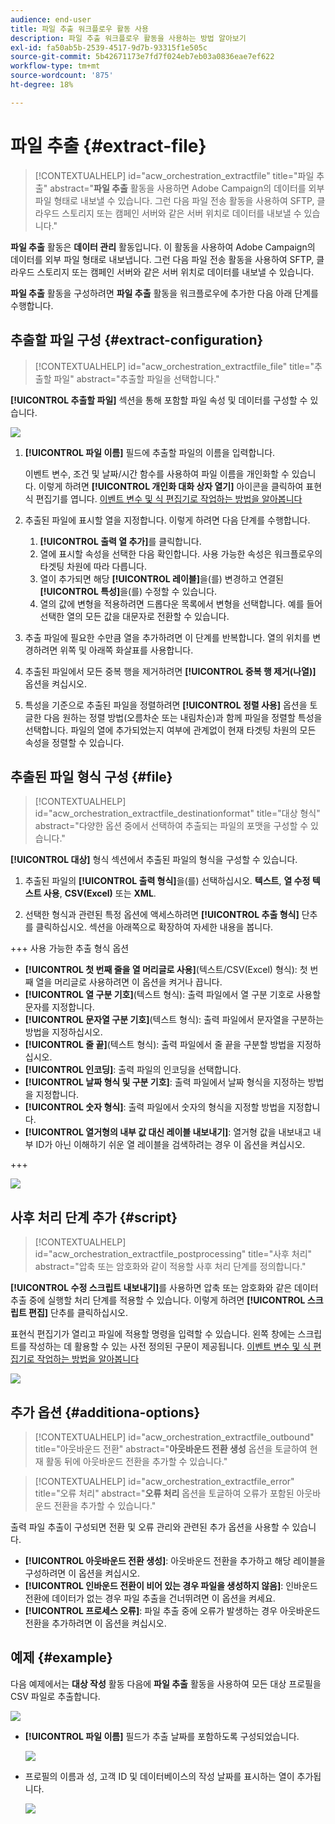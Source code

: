 ```yaml
---
audience: end-user
title: 파일 추출 워크플로우 활동 사용
description: 파일 추출 워크플로우 활동을 사용하는 방법 알아보기
exl-id: fa50ab5b-2539-4517-9d7b-93315f1e505c
source-git-commit: 5b42671173e7fd7f024eb7eb03a0836eae7ef622
workflow-type: tm+mt
source-wordcount: '875'
ht-degree: 18%

---
```


# 파일 추출 {#extract-file}

>[!CONTEXTUALHELP]
>id="acw_orchestration_extractfile"
>title="파일 추출"
>abstract="**파일 추출** 활동을 사용하면 Adobe Campaign의 데이터를 외부 파일 형태로 내보낼 수 있습니다. 그런 다음 파일 전송 활동을 사용하여 SFTP, 클라우드 스토리지 또는 캠페인 서버와 같은 서버 위치로 데이터를 내보낼 수 있습니다."

**파일 추출** 활동은 **데이터 관리** 활동입니다. 이 활동을 사용하여 Adobe Campaign의 데이터를 외부 파일 형태로 내보냅니다. 그런 다음 파일 전송 활동을 사용하여 SFTP, 클라우드 스토리지 또는 캠페인 서버와 같은 서버 위치로 데이터를 내보낼 수 있습니다.

**파일 추출** 활동을 구성하려면 **파일 추출** 활동을 워크플로우에 추가한 다음 아래 단계를 수행합니다.

## 추출할 파일 구성 {#extract-configuration}

>[!CONTEXTUALHELP]
>id="acw_orchestration_extractfile_file"
>title="추출할 파일"
>abstract="추출할 파일을 선택합니다."

**[!UICONTROL 추출할 파일]** 섹션을 통해 포함할 파일 속성 및 데이터를 구성할 수 있습니다.

![](../assets/extract-file-file.png)

1. **[!UICONTROL 파일 이름]** 필드에 추출할 파일의 이름을 입력합니다.

   이벤트 변수, 조건 및 날짜/시간 함수를 사용하여 파일 이름을 개인화할 수 있습니다. 이렇게 하려면 **[!UICONTROL 개인화 대화 상자 열기]** 아이콘을 클릭하여 표현식 편집기를 엽니다. [이벤트 변수 및 식 편집기로 작업하는 방법을 알아봅니다](../event-variables.md)

1. 추출된 파일에 표시할 열을 지정합니다. 이렇게 하려면 다음 단계를 수행합니다.

   1. **[!UICONTROL 출력 열 추가]**&#x200B;를 클릭합니다.
   1. 열에 표시할 속성을 선택한 다음 확인합니다. 사용 가능한 속성은 워크플로우의 타겟팅 차원에 따라 다릅니다.
   1. 열이 추가되면 해당 **[!UICONTROL 레이블]**&#x200B;을(를) 변경하고 연결된 **[!UICONTROL 특성]**&#x200B;을(를) 수정할 수 있습니다.
   1. 열의 값에 변형을 적용하려면 드롭다운 목록에서 변형을 선택합니다. 예를 들어 선택한 열의 모든 값을 대문자로 전환할 수 있습니다.

1. 추출 파일에 필요한 수만큼 열을 추가하려면 이 단계를 반복합니다. 열의 위치를 변경하려면 위쪽 및 아래쪽 화살표를 사용합니다.

1. 추출된 파일에서 모든 중복 행을 제거하려면 **[!UICONTROL 중복 행 제거(나열)]** 옵션을 켜십시오.

1. 특성을 기준으로 추출된 파일을 정렬하려면 **[!UICONTROL 정렬 사용]** 옵션을 토글한 다음 원하는 정렬 방법(오름차순 또는 내림차순)과 함께 파일을 정렬할 특성을 선택합니다. 파일의 열에 추가되었는지 여부에 관계없이 현재 타겟팅 차원의 모든 속성을 정렬할 수 있습니다.

## 추출된 파일 형식 구성 {#file}

>[!CONTEXTUALHELP]
>id="acw_orchestration_extractfile_destinationformat"
>title="대상 형식"
>abstract="다양한 옵션 중에서 선택하여 추출되는 파일의 포맷을 구성할 수 있습니다."

**[!UICONTROL 대상]** 형식 섹션에서 추출된 파일의 형식을 구성할 수 있습니다.

1. 추출된 파일의 **[!UICONTROL 출력 형식]**&#x200B;을(를) 선택하십시오. **텍스트**, **열 수정 텍스트 사용**, **CSV(Excel)** 또는 **XML**.

1. 선택한 형식과 관련된 특정 옵션에 액세스하려면 **[!UICONTROL 추출 형식]** 단추를 클릭하십시오. 섹션을 아래쪽으로 확장하여 자세한 내용을 봅니다.

+++ 사용 가능한 추출 형식 옵션

   * **[!UICONTROL 첫 번째 줄을 열 머리글로 사용]**(텍스트/CSV(Excel) 형식): 첫 번째 열을 머리글로 사용하려면 이 옵션을 켜거나 끕니다.
   * **[!UICONTROL 열 구분 기호]**(텍스트 형식): 출력 파일에서 열 구분 기호로 사용할 문자를 지정합니다.
   * **[!UICONTROL 문자열 구분 기호]**(텍스트 형식): 출력 파일에서 문자열을 구분하는 방법을 지정하십시오.
   * **[!UICONTROL 줄 끝]**(텍스트 형식): 출력 파일에서 줄 끝을 구분할 방법을 지정하십시오.
   * **[!UICONTROL 인코딩]**: 출력 파일의 인코딩을 선택합니다.
   * **[!UICONTROL 날짜 형식 및 구분 기호]**: 출력 파일에서 날짜 형식을 지정하는 방법을 지정합니다.
   * **[!UICONTROL 숫자 형식]**: 출력 파일에서 숫자의 형식을 지정할 방법을 지정합니다.
   * **[!UICONTROL 열거형의 내부 값 대신 레이블 내보내기]**: 열거형 값을 내보내고 내부 ID가 아닌 이해하기 쉬운 열 레이블을 검색하려는 경우 이 옵션을 켜십시오.

+++

   ![](../assets/extract-file-format.png)

## 사후 처리 단계 추가 {#script}

>[!CONTEXTUALHELP]
>id="acw_orchestration_extractfile_postprocessing"
>title="사후 처리"
>abstract="압축 또는 암호화와 같이 적용할 사후 처리 단계를 정의합니다."

**[!UICONTROL 수정 스크립트 내보내기]**&#x200B;를 사용하면 압축 또는 암호화와 같은 데이터 추출 중에 실행할 처리 단계를 적용할 수 있습니다. 이렇게 하려면 **[!UICONTROL 스크립트 편집]** 단추를 클릭하십시오.

표현식 편집기가 열리고 파일에 적용할 명령을 입력할 수 있습니다. 왼쪽 창에는 스크립트를 작성하는 데 활용할 수 있는 사전 정의된 구문이 제공됩니다. [이벤트 변수 및 식 편집기로 작업하는 방법을 알아봅니다](../event-variables.md)

![](../assets/extract-file-script.png)

## 추가 옵션 {#additiona-options}

>[!CONTEXTUALHELP]
>id="acw_orchestration_extractfile_outbound"
>title="아웃바운드 전환"
>abstract="**아웃바운드 전환 생성** 옵션을 토글하여 현재 활동 뒤에 아웃바운드 전환을 추가할 수 있습니다."

>[!CONTEXTUALHELP]
>id="acw_orchestration_extractfile_error"
>title="오류 처리"
>abstract="**오류 처리** 옵션을 토글하여 오류가 포함된 아웃바운드 전환을 추가할 수 있습니다."

출력 파일 추출이 구성되면 전환 및 오류 관리와 관련된 추가 옵션을 사용할 수 있습니다.

* **[!UICONTROL 아웃바운드 전환 생성]**: 아웃바운드 전환을 추가하고 해당 레이블을 구성하려면 이 옵션을 켜십시오.
* **[!UICONTROL 인바운드 전환이 비어 있는 경우 파일을 생성하지 않음]**: 인바운드 전환에 데이터가 없는 경우 파일 추출을 건너뛰려면 이 옵션을 켜세요.
* **[!UICONTROL 프로세스 오류]**: 파일 추출 중에 오류가 발생하는 경우 아웃바운드 전환을 추가하려면 이 옵션을 켜십시오.

## 예제 {#example}

다음 예제에서는 **대상 작성** 활동 다음에 **파일 추출** 활동을 사용하여 모든 대상 프로필을 CSV 파일로 추출합니다.

![](../assets/extract-file-example.png)

* **[!UICONTROL 파일 이름]** 필드가 추출 날짜를 포함하도록 구성되었습니다.

  ![](../assets/extract-file-example-name.png)

* 프로필의 이름과 성, 고객 ID 및 데이터베이스의 작성 날짜를 표시하는 열이 추가됩니다.

  ![](../assets/extract-file-example-columns.png)
